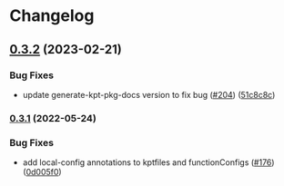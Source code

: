 # Changelog

## [0.3.2](https://github.com/GoogleCloudPlatform/blueprints/compare/spanner-blueprint-v0.3.1...spanner-blueprint-v0.3.2) (2023-02-21)


### Bug Fixes

* update generate-kpt-pkg-docs version to fix bug ([#204](https://github.com/GoogleCloudPlatform/blueprints/issues/204)) ([51c8c8c](https://github.com/GoogleCloudPlatform/blueprints/commit/51c8c8cc870cae72d3bb73a86313f151dc3e0e94))

### [0.3.1](https://github.com/GoogleCloudPlatform/blueprints/compare/spanner-blueprint-v0.3.0...spanner-blueprint-v0.3.1) (2022-05-24)


### Bug Fixes

* add local-config annotations to kptfiles and functionConfigs ([#176](https://github.com/GoogleCloudPlatform/blueprints/issues/176)) ([0d005f0](https://github.com/GoogleCloudPlatform/blueprints/commit/0d005f0174d95d3aca1691e67deffa573c3e7db7))

